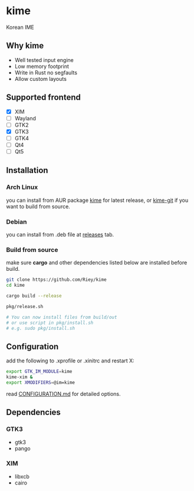 # kime

Korean IME

## Why kime

* Well tested input engine
* Low memory footprint
* Write in Rust no segfaults
* Allow custom layouts

## Supported frontend

- [x] XIM
- [ ] Wayland
- [ ] GTK2
- [x] GTK3
- [ ] GTK4
- [ ] Qt4
- [ ] Qt5

## Installation

### Arch Linux

you can install from AUR package [kime](https://aur.archlinux.org/packages/kime) for latest release, or [kime-git](https://aur.archlinux.org/packages/kime-git) if you want to build from source.

### Debian

you can install from .deb file at [releases](https://github.com/Riey/kime/releases) tab.

### Build from source

make sure **cargo** and other dependencies listed below are installed before build.

```sh
git clone https://github.com/Riey/kime
cd kime

cargo build --release

pkg/release.sh

# You can now install files from build/out
# or use script in pkg/install.sh
# e.g. sudo pkg/install.sh
```

## Configuration

add the following to .xprofile or .xinitrc and restart X:

```sh
export GTK_IM_MODULE=kime
kime-xim &
export XMODIFIERS=@im=kime
```

read [CONFIGURATION.md](CONFIGURATION.md) for detailed options.

## Dependencies

### GTK3

* gtk3
* pango

### XIM

* libxcb
* cairo
